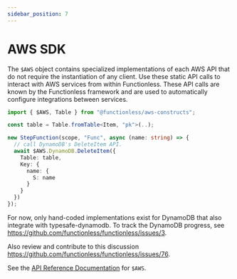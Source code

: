 ```yaml
---
sidebar_position: 7
---
```


# AWS SDK

The `$AWS` object contains specialized implementations of each AWS API that do not require the instantiation of any client. Use these static API calls to interact with AWS services from within Functionless. These API calls are known by the Functionless framework and are used to automatically configure integrations between services.

```ts
import { $AWS, Table } from "@functionless/aws-constructs";

const table = Table.fromTable<Item, "pk">(..);

new StepFunction(scope, "Func", async (name: string) => {
  // call DynamoDB's DeleteItem API.
  await $AWS.DynamoDB.DeleteItem({
    Table: table,
    Key: {
      name: {
        S: name
      }
    }
  })
});
```

For now, only hand-coded implementations exist for DynamoDB that also integrate with typesafe-dynamodb. To track the DynamoDB progress, see https://github.com/functionless/functionless/issues/3.

Also review and contribute to this discussion https://github.com/functionless/functionless/issues/76.

See the [API Reference Documentation](../api/namespaces/AWS.md) for `$AWS`.
